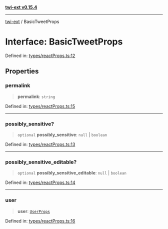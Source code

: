 [**twi-ext v0.15.4**](../README.md)

***

[twi-ext](../README.md) / BasicTweetProps

# Interface: BasicTweetProps

Defined in: [types/reactProps.ts:12](https://github.com/Robot-Inventor/twi-ext/blob/e4f881062839cdf3cc18a87d323a12995b68badf/src/types/reactProps.ts#L12)

## Properties

### permalink

> **permalink**: `string`

Defined in: [types/reactProps.ts:15](https://github.com/Robot-Inventor/twi-ext/blob/e4f881062839cdf3cc18a87d323a12995b68badf/src/types/reactProps.ts#L15)

***

### possibly\_sensitive?

> `optional` **possibly\_sensitive**: `null` \| `boolean`

Defined in: [types/reactProps.ts:13](https://github.com/Robot-Inventor/twi-ext/blob/e4f881062839cdf3cc18a87d323a12995b68badf/src/types/reactProps.ts#L13)

***

### possibly\_sensitive\_editable?

> `optional` **possibly\_sensitive\_editable**: `null` \| `boolean`

Defined in: [types/reactProps.ts:14](https://github.com/Robot-Inventor/twi-ext/blob/e4f881062839cdf3cc18a87d323a12995b68badf/src/types/reactProps.ts#L14)

***

### user

> **user**: [`UserProps`](UserProps.md)

Defined in: [types/reactProps.ts:16](https://github.com/Robot-Inventor/twi-ext/blob/e4f881062839cdf3cc18a87d323a12995b68badf/src/types/reactProps.ts#L16)
